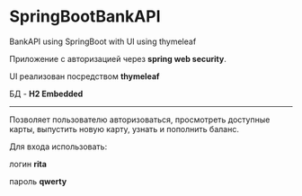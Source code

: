 # SpringBootBankAPI
BankAPI using SpringBoot with UI using thymeleaf

Приложение с авторизацией через **spring web security**.


UI реализован посредством **thymeleaf**


БД - **H2 Embedded**

***
Позволяет пользователю авторизоваться, просмотреть доступные карты, выпустить новую карту, узнать и пополнить баланс.

Для входа использовать:

логин **rita**

пароль **qwerty**
